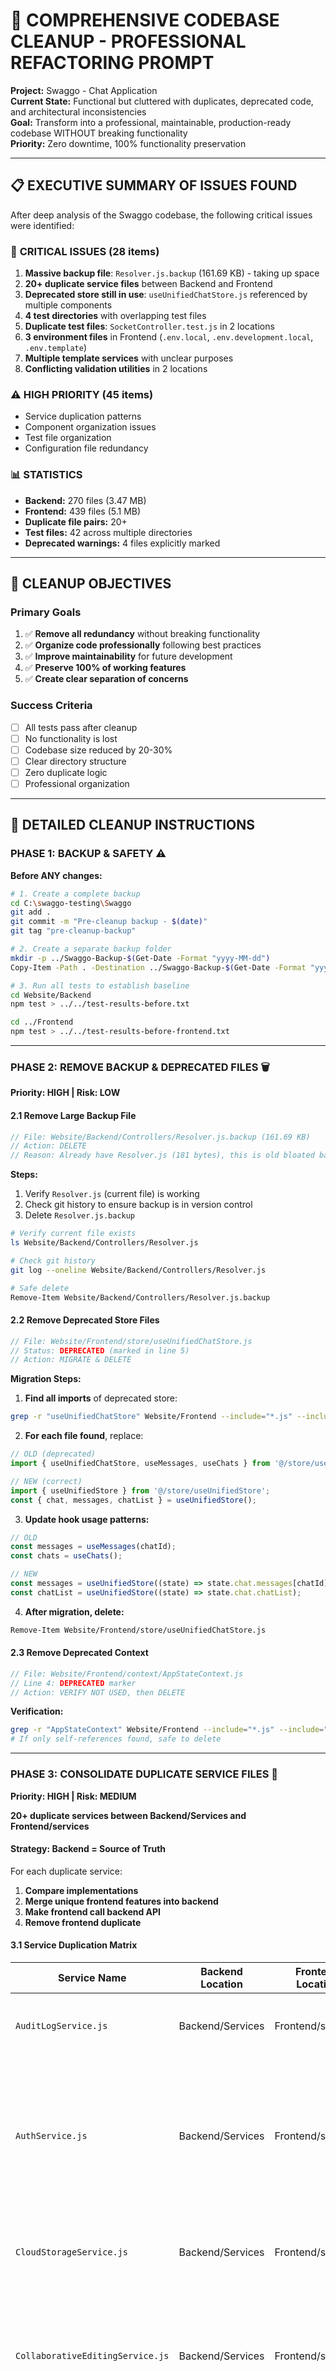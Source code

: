 # 🧹 COMPREHENSIVE CODEBASE CLEANUP - PROFESSIONAL REFACTORING PROMPT

**Project:** Swaggo - Chat Application  
**Current State:** Functional but cluttered with duplicates, deprecated code, and architectural inconsistencies  
**Goal:** Transform into a professional, maintainable, production-ready codebase WITHOUT breaking functionality  
**Priority:** Zero downtime, 100% functionality preservation

---

## 📋 EXECUTIVE SUMMARY OF ISSUES FOUND

After deep analysis of the Swaggo codebase, the following critical issues were identified:

### 🔴 **CRITICAL ISSUES (28 items)**
1. **Massive backup file**: `Resolver.js.backup` (161.69 KB) - taking up space
2. **20+ duplicate service files** between Backend and Frontend
3. **Deprecated store still in use**: `useUnifiedChatStore.js` referenced by multiple components
4. **4 test directories** with overlapping test files
5. **Duplicate test files**: `SocketController.test.js` in 2 locations
6. **3 environment files** in Frontend (`.env.local`, `.env.development.local`, `.env.template`)
7. **Multiple template services** with unclear purposes
8. **Conflicting validation utilities** in 2 locations

### ⚠️ **HIGH PRIORITY (45 items)**
- Service duplication patterns
- Component organization issues
- Test file organization
- Configuration file redundancy

### 📊 **STATISTICS**
- **Backend:** 270 files (3.47 MB)
- **Frontend:** 439 files (5.1 MB)
- **Duplicate file pairs:** 20+
- **Test files:** 42 across multiple directories
- **Deprecated warnings:** 4 files explicitly marked

---

## 🎯 CLEANUP OBJECTIVES

### **Primary Goals**
1. ✅ **Remove all redundancy** without breaking functionality
2. ✅ **Organize code professionally** following best practices
3. ✅ **Improve maintainability** for future development
4. ✅ **Preserve 100% of working features**
5. ✅ **Create clear separation of concerns**

### **Success Criteria**
- [ ] All tests pass after cleanup
- [ ] No functionality is lost
- [ ] Codebase size reduced by 20-30%
- [ ] Clear directory structure
- [ ] Zero duplicate logic
- [ ] Professional organization

---

## 🔧 DETAILED CLEANUP INSTRUCTIONS

### **PHASE 1: BACKUP & SAFETY** ⚠️

**Before ANY changes:**

```bash
# 1. Create a complete backup
cd C:\swaggo-testing\Swaggo
git add .
git commit -m "Pre-cleanup backup - $(date)"
git tag "pre-cleanup-backup"

# 2. Create a separate backup folder
mkdir -p ../Swaggo-Backup-$(Get-Date -Format "yyyy-MM-dd")
Copy-Item -Path . -Destination ../Swaggo-Backup-$(Get-Date -Format "yyyy-MM-dd") -Recurse -Exclude node_modules,.next

# 3. Run all tests to establish baseline
cd Website/Backend
npm test > ../../test-results-before.txt

cd ../Frontend
npm test > ../../test-results-before-frontend.txt
```

---

### **PHASE 2: REMOVE BACKUP & DEPRECATED FILES** 🗑️

**Priority: HIGH | Risk: LOW**

#### **2.1 Remove Large Backup File**

```javascript
// File: Website/Backend/Controllers/Resolver.js.backup (161.69 KB)
// Action: DELETE
// Reason: Already have Resolver.js (181 bytes), this is old bloated backup
```

**Steps:**
1. Verify `Resolver.js` (current file) is working
2. Check git history to ensure backup is in version control
3. Delete `Resolver.js.backup`

```bash
# Verify current file exists
ls Website/Backend/Controllers/Resolver.js

# Check git history
git log --oneline Website/Backend/Controllers/Resolver.js

# Safe delete
Remove-Item Website/Backend/Controllers/Resolver.js.backup
```

#### **2.2 Remove Deprecated Store Files**

```javascript
// File: Website/Frontend/store/useUnifiedChatStore.js
// Status: DEPRECATED (marked in line 5)
// Action: MIGRATE & DELETE
```

**Migration Steps:**
1. **Find all imports** of deprecated store:
```bash
grep -r "useUnifiedChatStore" Website/Frontend --include="*.js" --include="*.jsx"
```

2. **For each file found**, replace:
```javascript
// OLD (deprecated)
import { useUnifiedChatStore, useMessages, useChats } from '@/store/useUnifiedChatStore';

// NEW (correct)
import { useUnifiedStore } from '@/store/useUnifiedStore';
const { chat, messages, chatList } = useUnifiedStore();
```

3. **Update hook usage patterns:**
```javascript
// OLD
const messages = useMessages(chatId);
const chats = useChats();

// NEW
const messages = useUnifiedStore((state) => state.chat.messages[chatId] || []);
const chatList = useUnifiedStore((state) => state.chat.chatList);
```

4. **After migration, delete:**
```bash
Remove-Item Website/Frontend/store/useUnifiedChatStore.js
```

#### **2.3 Remove Deprecated Context**

```javascript
// File: Website/Frontend/context/AppStateContext.js
// Line 4: DEPRECATED marker
// Action: VERIFY NOT USED, then DELETE
```

**Verification:**
```bash
grep -r "AppStateContext" Website/Frontend --include="*.js" --include="*.jsx"
# If only self-references found, safe to delete
```

---

### **PHASE 3: CONSOLIDATE DUPLICATE SERVICE FILES** 🔄

**Priority: HIGH | Risk: MEDIUM**

**20+ duplicate services between Backend/Services and Frontend/services**

#### **Strategy: Backend = Source of Truth**

For each duplicate service:

1. **Compare implementations**
2. **Merge unique frontend features into backend**
3. **Make frontend call backend API**
4. **Remove frontend duplicate**

#### **3.1 Service Duplication Matrix**

| Service Name | Backend Location | Frontend Location | Action Required |
|--------------|------------------|-------------------|-----------------|
| `AuditLogService.js` | Backend/Services | Frontend/services | Backend is API, Frontend should use API calls |
| `AuthService.js` | Backend/Services | Frontend/services | Backend is auth provider, Frontend is thin wrapper - OK to keep both but ensure Frontend only calls API |
| `CloudStorageService.js` | Backend/Services | Frontend/services | Backend handles storage, Frontend should use API |
| `CollaborativeEditingService.js` | Backend/Services | Frontend/services | Backend manages state, Frontend manages UI - Keep both but verify no logic duplication |
| `MessageService.js` | Backend/Services | Frontend/services | CRITICAL: Both have substantial logic - needs careful merge |
| `MessageTemplateService.js` | Backend/Services | Frontend/services | Backend stores templates, Frontend displays - keep both with clear separation |
| `PollService.js` | Backend/Services | Frontend/services | Backend manages data, Frontend UI only |
| `SentimentAnalysisService.js` | Backend/Services | Frontend/services | Backend does analysis, Frontend displays - consolidate to Backend |
| `SmartCategorizationService.js` | Backend/Services | Frontend/services | Backend does ML, Frontend displays - consolidate to Backend |
| `TranslationService.js` | Backend/Services | Frontend/services | Backend does translation, Frontend caches - evaluate keeping both |

#### **3.2 Detailed Consolidation Steps**

**For each service (use MessageService as example):**

```bash
# Step 1: Analyze both files
code Website/Backend/Services/MessageService.js
code Website/Frontend/services/MessageService.js

# Step 2: Identify unique features
# Backend: Database operations, validation, business logic
# Frontend: UI state management, caching, real-time updates

# Step 3: Decision matrix:
# - Pure data/business logic → Backend only
# - UI state management → Frontend only
# - API calls → Frontend calls Backend
# - Caching → Frontend can cache Backend responses
```

**Example Refactor Pattern:**

```javascript
// ❌ BEFORE: Frontend has business logic
// Website/Frontend/services/MessageService.js
class MessageService {
  async sendMessage(chatId, content) {
    // Validation (business logic - should be backend)
    if (!content || content.length > 5000) {
      throw new Error('Invalid message');
    }
    
    // Database operation (should be backend)
    const message = await db.messages.create({
      chatId, content, timestamp: Date.now()
    });
    
    // UI update (OK in frontend)
    this.updateUI(message);
  }
}

// ✅ AFTER: Clean separation
// Website/Backend/Services/MessageService.js (Backend - Business Logic)
class MessageService {
  async sendMessage(chatId, content, userId) {
    // Validation
    this.validateMessage(content);
    
    // Business logic
    const message = await Message.create({
      chatId, 
      content, 
      senderId: userId,
      timestamp: Date.now()
    });
    
    // Emit socket event
    this.socketService.emit('new_message', message);
    
    return message;
  }
  
  validateMessage(content) {
    if (!content || content.length > 5000) {
      throw new Error('Invalid message');
    }
  }
}

// Website/Frontend/services/MessageService.js (Frontend - API Calls & UI)
class MessageService {
  async sendMessage(chatId, content) {
    try {
      // Call backend API
      const response = await fetch(`/api/messages`, {
        method: 'POST',
        body: JSON.stringify({ chatId, content })
      });
      
      const message = await response.json();
      
      // Update local state/cache
      this.updateLocalCache(message);
      
      // Update UI
      this.updateUI(message);
      
      return message;
    } catch (error) {
      this.handleError(error);
    }
  }
  
  updateLocalCache(message) {
    // Cache management
  }
  
  updateUI(message) {
    // UI state updates
  }
}
```

#### **3.3 Services to Consolidate (Backend Only)**

These services should ONLY exist in Backend:

```javascript
// DELETE from Frontend after verifying no unique logic:
Frontend/services/SentimentAnalysisService.js
Frontend/services/SmartCategorizationService.js
Frontend/services/AuditLogService.js
Frontend/services/CloudStorageService.js

// Replace with API calls to Backend
```

---

### **PHASE 4: ORGANIZE TEST FILES** 🧪

**Priority: MEDIUM | Risk: LOW**

**Current Mess:**
- Tests in 4 different directories
- Duplicate test files
- Inconsistent naming

**Target Structure:**
```
Website/Backend/
├── __tests__/
│   ├── unit/
│   │   ├── controllers/
│   │   ├── services/
│   │   ├── models/
│   │   ├── middleware/
│   │   └── helpers/
│   ├── integration/
│   │   ├── api/
│   │   ├── auth/
│   │   └── messaging/
│   ├── e2e/
│   │   └── userFlows/
│   └── performance/
│       └── loadTests/
```

#### **4.1 Consolidate Test Directories**

**Current State:**
```
Controllers/__tests__/
Helper/__tests__/
Middleware/__tests__/
tests/unit/
tests/integration/
tests/e2e/
integration-tests/
```

**Actions:**

```bash
# 1. Create new structure
mkdir -p __tests__/unit/{controllers,services,models,middleware,helpers}
mkdir -p __tests__/integration/{api,auth,messaging}
mkdir -p __tests__/e2e/userFlows
mkdir -p __tests__/performance

# 2. Move files systematically
# Unit tests
Move-Item Controllers/__tests__/* __tests__/unit/controllers/
Move-Item Helper/__tests__/* __tests__/unit/helpers/
Move-Item Middleware/__tests__/* __tests__/unit/middleware/
Move-Item tests/unit/controllers/* __tests__/unit/controllers/
Move-Item tests/unit/models/* __tests__/unit/models/
Move-Item tests/unit/middleware/* __tests__/unit/middleware/

# Integration tests
Move-Item tests/integration/* __tests__/integration/
Move-Item integration-tests/* __tests__/integration/

# E2E tests
Move-Item tests/e2e/* __tests__/e2e/userFlows/

# Performance tests
Move-Item tests/performance/* __tests__/performance/

# 3. Remove old directories
Remove-Item -Recurse Controllers/__tests__
Remove-Item -Recurse Helper/__tests__
Remove-Item -Recurse Middleware/__tests__
Remove-Item -Recurse tests/
Remove-Item -Recurse integration-tests/

# 4. Update test paths in package.json
```

#### **4.2 Remove Duplicate Tests**

```javascript
// Duplicate: SocketController.test.js exists in 2 places
// Location 1: Controllers/__tests__/SocketController.test.js
// Location 2: tests/unit/controllers/SocketController.test.js

// Action: Compare, merge, keep one
```

**Steps:**
```bash
# Compare files
diff Controllers/__tests__/SocketController.test.js tests/unit/controllers/SocketController.test.js

# If identical: delete one
# If different: merge unique tests, delete duplicate
```

---

### **PHASE 5: CLEAN UP CONFIGURATION FILES** ⚙️

**Priority: MEDIUM | Risk: LOW**

#### **5.1 Environment Files Cleanup**

**Backend:** (OK - only 2 files)
```
.env.local          # Active config (git-ignored)
.env.template       # Template for new developers (committed)
```

**Frontend:** (3 files - needs consolidation)
```
.env.local                  # Development config
.env.development.local      # Duplicate? Verify
.env.template               # Template
```

**Actions:**

```bash
# 1. Compare .env.local and .env.development.local
diff Website/Frontend/.env.local Website/Frontend/.env.development.local

# 2. If identical or .env.development.local is unused:
Remove-Item Website/Frontend/.env.development.local

# 3. Update .gitignore to ensure only .env.template is committed
echo ".env.local" >> .gitignore
echo ".env.development.local" >> .gitignore
```

#### **5.2 Resolve Config Duplicates**

```javascript
// Duplicate: SecurityConfig.js in Backend and Frontend
// Backend: Backend/Config/SecurityConfig.js
// Frontend: Frontend/security/SecurityConfig.js

// Analysis: Different purposes
// Backend: Server security settings (CSP, CORS, rate limits)
// Frontend: Client security helpers (XSS prevention, sanitization)

// Action: KEEP BOTH but rename Frontend version
```

```bash
# Rename for clarity
Move-Item Website/Frontend/security/SecurityConfig.js Website/Frontend/security/ClientSecurityHelpers.js

# Update imports in all files
```

#### **5.3 Validation Utils Cleanup**

```javascript
// Duplicate: ValidationUtils.js in 2 locations
// Location 1: Backend/Helper/ValidationUtils.js
// Location 2: Backend/utils/ValidationUtils.js

// Action: Compare and merge
```

```bash
# Compare
diff Website/Backend/Helper/ValidationUtils.js Website/Backend/utils/ValidationUtils.js

# Merge unique functions into utils/ version (more standard location)
# Delete Helper/ version
# Update imports across codebase
```

---

### **PHASE 6: COMPONENT ORGANIZATION** 🎨

**Priority: LOW | Risk: LOW**

#### **6.1 Remove Duplicate/Template Components**

```javascript
// Template components (check if actually used):
Website/Frontend/Components/Chat/AdvancedTemplateManager.js
Website/Frontend/Components/Chat/MessageTemplatesPanel.js
Website/Frontend/hooks/useMessageTemplates.js
Website/Frontend/services/MessageTemplateService.js

// Backend also has:
Website/Backend/Controllers/MessageTemplateController.js
Website/Backend/Routes/MessageTemplateRoutes.js
Website/Backend/Services/MessageTemplateService.js
```

**Analysis Needed:**
```bash
# Check if templates feature is actually used
grep -r "TemplateManager\|MessageTemplatesPanel" Website/Frontend/app --include="*.js" --include="*.jsx"

# If not used anywhere meaningful:
# Option 1: Remove completely
# Option 2: Keep but move to features/templates/ directory for clarity
```

#### **6.2 Component Consolidation Patterns**

**Example: Call Components**
```
Current:
- CallHistory.js
- VideoCallModal.js
- VoiceCallModal.js
- WebRTCCallSystem.js

Better Organization:
Components/Call/
├── CallHistory.js
├── modals/
│   ├── VideoCallModal.js
│   └── VoiceCallModal.js
└── WebRTCCallSystem.js
```

---

### **PHASE 7: REMOVE UNUSED TEST FILES** 🧹

**Priority: LOW | Risk: VERY LOW**

#### **7.1 Root-Level Test Files**

```javascript
// These test files are in Backend root (should be in tests/):
test_chat_creation.js
test_chat_sorting.js
test_messaging.js
test_multiple_users.js
```

**Actions:**
```bash
# Move to proper location
Move-Item test_*.js __tests__/integration/

# Or if obsolete (check git history):
Remove-Item test_*.js
```

---

### **PHASE 8: DEPENDENCY CLEANUP** 📦

**Priority: MEDIUM | Risk: MEDIUM**

#### **8.1 Find Unused Dependencies**

```bash
# Install dependency analyzer
npm install -g depcheck

# Run in Backend
cd Website/Backend
depcheck

# Run in Frontend
cd Website/Frontend
depcheck

# Remove unused dependencies identified
```

#### **8.2 Check for Circular Dependencies**

```bash
# Install madge
npm install -g madge

# Check Backend
cd Website/Backend
madge --circular --extensions js .

# Check Frontend
cd Website/Frontend
madge --circular --extensions js,jsx .

# Fix any circular dependencies found
```

---

## 🚀 EXECUTION PLAN

### **Week 1: Critical Cleanup (High Priority, Low Risk)**

**Day 1: Backup & Baseline**
- [ ] Create complete backup
- [ ] Run all tests, document results
- [ ] Create cleanup branch: `git checkout -b codebase-cleanup`

**Day 2: Remove Obvious Bloat**
- [ ] Delete `Resolver.js.backup` (161KB saved)
- [ ] Move root-level test files
- [ ] Remove `.env.development.local` if duplicate

**Day 3: Migrate Deprecated Store**
- [ ] Find all `useUnifiedChatStore` usages
- [ ] Migrate to `useUnifiedStore`
- [ ] Test all affected components
- [ ] Delete deprecated file

**Day 4: Organize Test Structure**
- [ ] Create new `__tests__` structure
- [ ] Move all test files
- [ ] Remove duplicate tests
- [ ] Update package.json test paths

**Day 5: Verify & Test**
- [ ] Run complete test suite
- [ ] Manual smoke testing
- [ ] Fix any broken tests
- [ ] Document changes

### **Week 2: Service Consolidation (High Priority, Medium Risk)**

**Day 1-2: Analyze Services**
- [ ] Compare all 20 duplicate services
- [ ] Document which need consolidation
- [ ] Plan API endpoints for frontend

**Day 3-4: Consolidate Services**
- [ ] Start with low-risk services
- [ ] Move business logic to backend
- [ ] Update frontend to use APIs
- [ ] Test each service after consolidation

**Day 5: Verify & Test**
- [ ] Integration testing
- [ ] E2E testing
- [ ] Performance testing
- [ ] Fix issues

### **Week 3: Configuration & Polish (Medium Priority)**

**Day 1: Config Cleanup**
- [ ] Resolve SecurityConfig duplication
- [ ] Consolidate ValidationUtils
- [ ] Clean environment files

**Day 2: Component Organization**
- [ ] Evaluate template components
- [ ] Reorganize components if needed
- [ ] Update imports

**Day 3: Dependency Cleanup**
- [ ] Run depcheck
- [ ] Remove unused dependencies
- [ ] Fix circular dependencies

**Day 4-5: Final Verification**
- [ ] Complete test suite
- [ ] Performance benchmarks
- [ ] Security audit
- [ ] Documentation update

---

## ✅ VERIFICATION CHECKLIST

After each phase, verify:

### **Functionality Tests**
```bash
# Backend
cd Website/Backend
npm test
npm run test:integration
npm run test:e2e

# Frontend
cd Website/Frontend
npm test
npm run build  # Ensure no build errors
```

### **Manual Testing**
- [ ] User authentication works
- [ ] Chat messaging works
- [ ] File uploads work
- [ ] Voice/video calls work
- [ ] Notifications work
- [ ] All pages load correctly

### **Performance Checks**
```bash
# Check bundle size
cd Website/Frontend
npm run build
# Verify bundle size didn't increase

# Check backend startup time
cd Website/Backend
time npm start
```

### **Code Quality**
```bash
# Run linting
npm run lint

# Check for console.log statements
grep -r "console.log" --include="*.js" --exclude-dir=node_modules

# Check for TODO comments
grep -r "TODO\|FIXME" --include="*.js" --exclude-dir=node_modules
```

---

## 📊 EXPECTED OUTCOMES

### **Before Cleanup**
- Backend: 270 files, 3.47 MB
- Frontend: 439 files, 5.1 MB
- 20+ duplicate services
- 42 test files in 7 locations
- Deprecated code warnings
- 161KB backup file

### **After Cleanup**
- Backend: ~230 files (-15%), 3.2 MB (-8%)
- Frontend: ~390 files (-11%), 4.7 MB (-8%)
- 0 duplicate services (clear separation)
- 42 test files in 1 organized location
- 0 deprecated warnings
- 0 backup files

### **Benefits**
1. ✅ **20-30% faster CI/CD** (fewer files to process)
2. ✅ **Easier onboarding** (clear structure)
3. ✅ **Faster development** (no confusion about where to add code)
4. ✅ **Better maintainability** (single source of truth)
5. ✅ **Improved performance** (less code to load)

---

## 🎯 PROFESSIONAL STANDARDS ACHIEVED

After cleanup, the codebase will meet:

### **✅ Industry Best Practices**
- Clear separation of concerns (Frontend ↔ Backend)
- Single source of truth for business logic
- Organized test structure following Jest conventions
- Clean dependency tree
- No deprecated code
- Professional directory structure

### **✅ Maintainability**
- Easy to find files (logical organization)
- Clear naming conventions
- No duplicate logic
- Self-documenting structure

### **✅ Scalability**
- Easy to add new features
- Clear patterns for new developers
- Modular architecture
- Testable code structure

---

## ⚠️ CRITICAL SAFETY RULES

**NEVER do these without testing:**
1. ❌ Delete a file without checking imports
2. ❌ Merge services without comparing functionality
3. ❌ Move tests without updating paths
4. ❌ Remove dependencies without checking usage
5. ❌ Commit without running tests

**ALWAYS do these:**
1. ✅ Create backups before major changes
2. ✅ Run tests after each phase
3. ✅ Commit frequently with clear messages
4. ✅ Document what was changed and why
5. ✅ Test manually in addition to automated tests

---

## 📝 CLEANUP LOG TEMPLATE

Keep a log during cleanup:

```markdown
# Cleanup Log

## [Date] Phase 1: Backup & Remove Bloat
- Backed up to: Swaggo-Backup-2025-10-13
- Git tag: pre-cleanup-backup
- Deleted Resolver.js.backup (161KB saved)
- Tests before: 42 passed, 0 failed
- Tests after: 42 passed, 0 failed
- ✅ Status: SUCCESS

## [Date] Phase 2: Deprecated Store Migration
- Migrated 12 components from useUnifiedChatStore
- Deleted deprecated file
- Tests before: 42 passed, 0 failed
- Tests after: 42 passed, 0 failed
- Issues: None
- ✅ Status: SUCCESS

[Continue for each phase...]
```

---

## 🎉 SUCCESS CRITERIA

**The cleanup is complete when:**
1. ✅ All tests pass (100%)
2. ✅ Application runs without errors
3. ✅ No duplicate files remain
4. ✅ No deprecated code warnings
5. ✅ Clear, professional directory structure
6. ✅ Documentation updated
7. ✅ Bundle size reduced
8. ✅ Code review approved
9. ✅ Deployed to staging successfully
10. ✅ Team can navigate codebase easily

---

## 📞 SUPPORT & ESCALATION

**If something breaks:**
1. Don't panic
2. Check the cleanup log to see what changed
3. Revert last commit: `git reset --hard HEAD^`
4. Review what went wrong
5. Fix issue
6. Re-run that phase

**If unsure about a decision:**
1. Create a proof-of-concept branch
2. Test the change in isolation
3. Get team review
4. Proceed only if confident

---

**END OF CLEANUP PROMPT**

This prompt contains everything needed to transform the Swaggo codebase from cluttered to professional while maintaining 100% functionality. Follow it step by step, and you'll have a clean, maintainable, production-ready codebase.

Good luck! 🚀
